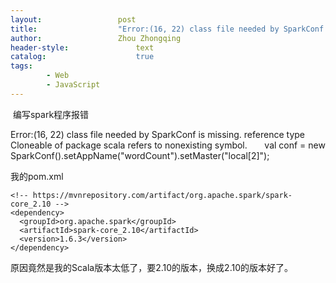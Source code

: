 ```yaml
---
layout:					post
title:					"Error:(16, 22) class file needed by SparkConf is missing. reference type Cloneable of package scala"
author:					Zhou Zhongqing
header-style:				text
catalog:					true
tags:
		- Web
		- JavaScript
---
```

​
编写spark程序报错

Error:(16, 22) class file needed by SparkConf is missing.
reference type Cloneable of package scala refers to nonexisting symbol.
      val conf = new SparkConf().setAppName("wordCount").setMaster("local[2]");

我的pom.xml

    <!-- https://mvnrepository.com/artifact/org.apache.spark/spark-core_2.10 -->
    <dependency>
      <groupId>org.apache.spark</groupId>
      <artifactId>spark-core_2.10</artifactId>
      <version>1.6.3</version>
    </dependency>

原因竟然是我的Scala版本太低了，要2.10的版本，换成2.10的版本好了。

​